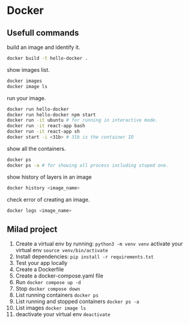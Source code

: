 # Docker 

## Usefull commands
build an image and identify it.
```bash 
docker build -t hello-docker . 
```

show images list. 
```bash 
docker images
docker image ls
```

run your image.
```bash
docker run hello-docker 
docker run hello-docker npm start
docker run -it ubuntu # for running in interactive mode.
docker run -it react-app bash
docker run -it react-app sh
docker start -i <31b> # 31b is the container ID
```

show all the containers.
```bash
docker ps
docker ps -a # for showing all process including stoped one. 
```

show history of layers in an image
```bash
docker history <image_name>
```

check error of creating an image. 
```bash
docker logs <image_name>
```




## Milad project
1. Create a virtual env by running:
`python3 -m venv venv`
activate your virtual env
`source venv/bin/activate`
2. Install dependencies:
`pip install -r requirements.txt`
3. Test your app locally
4. Create a Dockerfile
5. Create a docker-compose.yaml file
6. Run `docker compose up -d`
7. Stop `docker compose down`
8. List running containers `docker ps`
9. List running and stopped containers `docker ps -a`
10. List images `docker image ls`
11. deactivate your virtual env
`deactivate`
